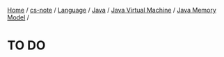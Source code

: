 [Home](https://mengxianbin.github.io) /
[cs-note](https://mengxianbin.github.io/cs-note) /
[Language](https://mengxianbin.github.io/cs-note/content/language) /
[Java](https://mengxianbin.github.io/cs-note/content/language/java) /
[Java Virtual Machine](https://mengxianbin.github.io/cs-note/content/language/java/java_virtual_machine) /
[Java Memory Model](https://mengxianbin.github.io/cs-note/content/language/java/java_virtual_machine/java_memory_model) /

# TO DO

